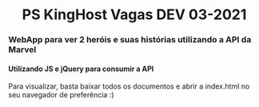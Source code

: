 <h1 align="center">PS KingHost Vagas DEV 03-2021</h1>

<h3>WebApp para ver 2 heróis e suas histórias utilizando a API da Marvel</h3>

<h4>Utilizando JS e jQuery para consumir a API</h4>

<p>
Para visualizar, basta baixar todos os documentos e abrir a index.html no seu navegador de preferência :)
</p>
